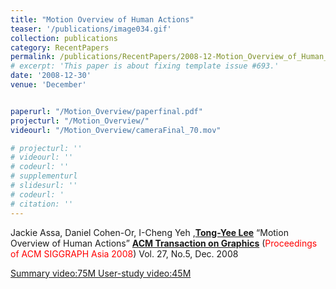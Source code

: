 ```yaml
---
title: "Motion Overview of Human Actions"
teaser: '/publications/image034.gif'
collection: publications
category: RecentPapers
permalink: /publications/RecentPapers/2008-12-Motion_Overview_of_Human_Actions
# excerpt: 'This paper is about fixing template issue #693.'
date: '2008-12-30'
venue: 'December'


paperurl: "/Motion_Overview/paperfinal.pdf"
projecturl: "/Motion_Overview/"
videourl: "/Motion_Overview/cameraFinal_70.mov"

# projecturl: ''
# videourl: ''
# codeurl: ''
# supplementurl
# slidesurl: ''
# codeurl: '
# citation: ''
---
```


Jackie Assa,  Daniel Cohen-Or, I-Cheng Yeh ,<strong><u>Tong-Yee Lee</u></strong> “Motion Overview of Human Actions” <strong><u>ACM Transaction on Graphics</u></strong> (<span style="color:red">Proceedings of ACM SIGGRAPH Asia 2008</span>) Vol. 27, No.5, Dec. 2008


[Summary video:75M ](/Motion_Overview/cameraFinal_70.mov)
[User-study video:45M ](/Motion_Overview/user_study.mov)
